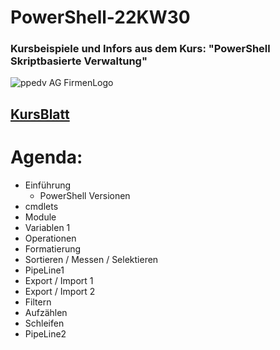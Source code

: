 # PowerShell-22KW30
### Kursbeispiele und Infors aus dem Kurs: "PowerShell Skriptbasierte Verwaltung"

![ppedv AG FirmenLogo](https://ppedv.de/microsoftexperte/Images/ppedvStartbild.png)

## [KursBlatt](https://ppedv.de/schulung/kurse/PowershellAdministrationWindowslWMIActiveDirectoryIIS7cmdletspipelinesPs1Skripte.aspx)

# Agenda:
- Einführung
    - PowerShell Versionen
- cmdlets
- Module
- Variablen 1
- Operationen
- Formatierung
- Sortieren / Messen / Selektieren
- PipeLine1
- Export / Import 1
- Export / Import 2
- Filtern
- Aufzählen
- Schleifen
- PipeLine2